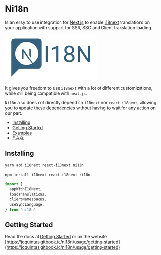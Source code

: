 # Ni18n

Is an easy to use integration for [Next.js](https://nextjs.org/) to enable [i18next](https://www.i18next.com/) translations on your application with support for SSR, SSG and Client translation loading.

<img height="150px" width="300px" src="./.github/assets/logo.svg" />

It gives you freedom to use `i18next` with a lot of different customizations, while still being compatible with `next.js`.

`Ni18n` also does not directly depend on `i18next` nor `react-i18next`, allowing you to update these dependencies without having to wait for any action on our part.

- [Installing](#installing)
- [Getting Started](./docs/usage/getting-started.md)
- [Examples](./docs/examples.md)
- [F.A.Q.](./docs/faq.md)

## Installing

```bash
yarn add i18next react-i18next ni18n
```

```bash
npm install i18next react-i18next ni18n
```

```typescript
import {
  appWithI18Next,
  loadTranslations,
  clientNamespaces,
  useSyncLanguage,
} from 'ni18n'
```

## Getting Started

Read the docs at [Getting Started](./docs/usage/getting-started.md) or on the website [https://jcquintas.gitbook.io/ni18n/usage/getting-started](https://jcquintas.gitbook.io/ni18n/usage/getting-started)
